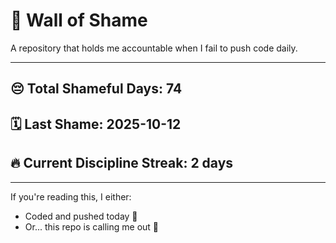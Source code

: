 # 🧱 Wall of Shame

A repository that holds me accountable when I fail to push code daily.

---

## 😔 Total Shameful Days: **74**
## 🗓️ Last Shame: **2025-10-12**
## 🔥 Current Discipline Streak: **2 days**

---

If you're reading this, I either:
- Coded and pushed today 💪
- Or... this repo is calling me out 😤
